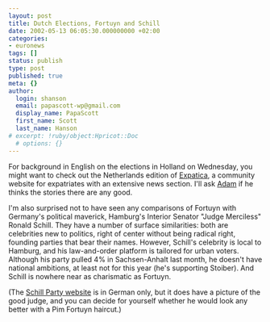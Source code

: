 ```yaml
---
layout: post
title: Dutch Elections, Fortuyn and Schill
date: 2002-05-13 06:05:30.000000000 +02:00
categories:
- euronews
tags: []
status: publish
type: post
published: true
meta: {}
author:
  login: shanson
  email: papascott-wp@gmail.com
  display_name: PapaScott
  first_name: Scott
  last_name: Hanson
# excerpt: !ruby/object:Hpricot::Doc
  # options: {}
---
```

<p>For background in English on the elections in Holland on Wednesday, you might want to check out the Netherlands edition of <a href="http://www.expatica.com/index.asp?s=0">Expatica</a>, a community website for expatriates with an extensive news section. I'll ask <a href="http://live.curry.com">Adam</a> if he thinks the stories there are any good. </p>
<p>I'm also surprised not to have seen any comparisons of Fortuyn with Germany's political maverick, Hamburg's Interior Senator "Judge Merciless" Ronald Schill. They have a number of surface similarities: both are celebrities new to politics, right of center without being radical right, founding parties that bear their names. However, Schill's celebrity is local to Hamburg, and his law-and-order platform is tailored for urban voters. Although his party pulled 4% in Sachsen-Anhalt last month, he doesn't have national ambitions, at least not for this year (he's supporting Stoiber). And Schill is nowhere near as charismatic as Fortuyn.</p>
<p>(The <a href="http://www.schill-partei.de/">Schill Party website</a> is in German only, but it does have a picture of the good judge, and you can decide for yourself whether he would look any better with a Pim Fortuyn haircut.)</p>
